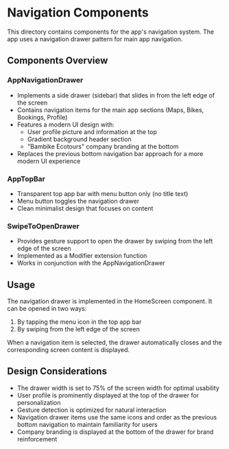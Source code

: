 # Navigation Components

This directory contains components for the app's navigation system. The app uses a navigation drawer pattern for main app navigation.

## Components Overview

### AppNavigationDrawer
- Implements a side drawer (sidebar) that slides in from the left edge of the screen
- Contains navigation items for the main app sections (Maps, Bikes, Bookings, Profile)
- Features a modern UI design with:
  - User profile picture and information at the top
  - Gradient background header section
  - "Bambike Ecotours" company branding at the bottom
- Replaces the previous bottom navigation bar approach for a more modern UI experience

### AppTopBar
- Transparent top app bar with menu button only (no title text)
- Menu button toggles the navigation drawer
- Clean minimalist design that focuses on content

### SwipeToOpenDrawer
- Provides gesture support to open the drawer by swiping from the left edge of the screen
- Implemented as a Modifier extension function
- Works in conjunction with the AppNavigationDrawer

## Usage

The navigation drawer is implemented in the HomeScreen component. It can be opened in two ways:

1. By tapping the menu icon in the top app bar
2. By swiping from the left edge of the screen

When a navigation item is selected, the drawer automatically closes and the corresponding screen content is displayed.

## Design Considerations

- The drawer width is set to 75% of the screen width for optimal usability
- User profile is prominently displayed at the top of the drawer for personalization
- Gesture detection is optimized for natural interaction
- Navigation drawer items use the same icons and order as the previous bottom navigation to maintain familiarity for users
- Company branding is displayed at the bottom of the drawer for brand reinforcement 